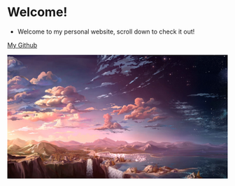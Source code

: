 <!-- _coverpage.md -->

# Welcome!
- Welcome to my personal website, scroll down to check it out!

[My Github](https://github.com/sajayprakash/)

![](_images/bg.jpg)

